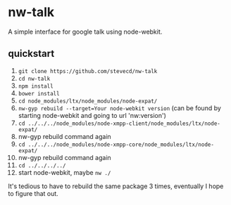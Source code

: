 # nw-talk

A simple interface for google talk using node-webkit.

## quickstart
1. `git clone https://github.com/stevecd/nw-talk`
2. `cd nw-talk`
3. `npm install`
4. `bower install`
5. `cd node_modules/ltx/node_modules/node-expat/`
6. `nw-gyp rebuild --target=Your node-webkit version` (can be found by starting node-webkit and going to url 'nw:version')
7. `cd ../../../node_modules/node-xmpp-client/node_modules/ltx/node-expat/`
8. nw-gyp rebuild command again
9. `cd ../../../node_modules/node-xmpp-core/node_modules/ltx/node-expat/`
10. nw-gyp rebuild command again
11. `cd ../../../../`
12. start node-webkit, maybe `nw ./`

It's tedious to have to rebuild the same package 3 times, eventually I hope to figure that out.

